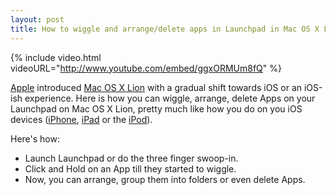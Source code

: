 ```yaml
---
layout: post
title: How to wiggle and arrange/delete apps in Launchpad in Mac OS X Lion
---
```


{% include video.html videoURL="http://www.youtube.com/embed/ggxORMUm8fQ" %}

<a href="http://www.apple.com/">Apple</a> introduced <a href="http://www.apple.com/macosx/">Mac OS X Lion</a> with a gradual shift towards iOS or an iOS-ish experience. Here is how you can wiggle, arrange, delete Apps on your Launchpad on Mac OS X Lion, pretty much like how you do on you iOS devices (<a href="http://www.apple.com/iphone/">iPhone</a>, <a href="http://www.apple.com/ipad/">iPad</a> or the <a href="http://www.apple.com/ipod/">iPod</a>).

Here's how:

- Launch Launchpad or do the three finger swoop-in.
- Click and Hold on an App till they started to wiggle.
- Now, you can arrange, group them into folders or even delete Apps.
